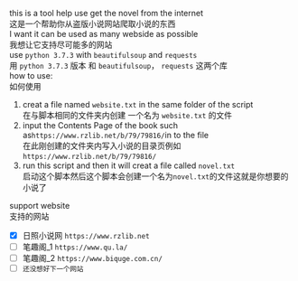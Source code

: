 this is a tool help use get the novel from the internet  
这是一个帮助你从盗版小说网站爬取小说的东西  
I want it can be used as many webside as possible  
我想让它支持尽可能多的网站  
use `python 3.7.3` with `beautifulsoup` and `requests`  
用 `python 3.7.3` 版本  和 `beautifulsoup`， `requests` 这两个库  
how to use:  
如何使用  
1. creat a file named `website.txt` in the same folder of the script  
  在与脚本相同的文件夹内创建 一个名为 `website.txt` 的文件  
2. input the Contents Page of the book such as`https://www.rzlib.net/b/79/79816/`in to the file  
  在此刚创建的文件夹内写入小说的目录页例如`https://www.rzlib.net/b/79/79816/`  
3. run this script and then it will creat a file called `novel.txt`  
  启动这个脚本然后这个脚本会创建一个名为`novel.txt`的文件这就是你想要的小说了  

 support website   
 支持的网站
- [x] 日照小说网 `https://www.rzlib.net`
- [ ] 笔趣阁_1 `https://www.qu.la/`
- [ ] 笔趣阁_2 `https://www.biquge.com.cn/`
- [ ] `还没想好下一个网站`
